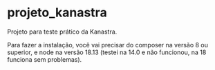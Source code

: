 # projeto_kanastra
 
Projeto para teste prático da Kanastra.

Para fazer a instalação, você vai precisar do composer na versão 8 ou superior, e node na versão 18.13 (testei na 14.0 e não funcionou, na 18 funciona sem problemas).

